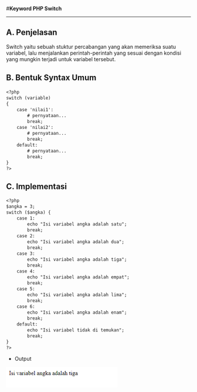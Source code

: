 #**Keyword PHP Switch**
***

## **A. Penjelasan**

Switch yaitu sebuah stuktur percabangan yang akan memeriksa suatu variabel, lalu menjalankan perintah-perintah yang sesuai dengan kondisi yang mungkin terjadi untuk variabel tersebut.


## **B. Bentuk Syntax Umum**

	<?php 
	switch (variable) 
	{ 
		case 'nilai1': 
			# pernyataan... 
			break; 
		case 'nilai2': 
			# pernyataan... 
			break; 
		default: 
			# pernyataan... 
			break; 
	} 
	?>
       
## **C. Implementasi**

	<?php 
	$angka = 3;
	switch ($angka) {
		case 1:
			echo "Isi variabel angka adalah satu";
			break;
		case 2:
			echo "Isi variabel angka adalah dua";
			break;
		case 3:
			echo "Isi variabel angka adalah tiga";
			break;
		case 4:
			echo "Isi variabel angka adalah empat";
			break;
		case 5:
			echo "Isi variabel angka adalah lima";
			break;
		case 6:
			echo "Isi variabel angka adalah enam";
			break;
		default:
			echo "Isi variabel tidak di temukan";
			break;
	}
	?>

* Output

![Screenshot](img/switch.PNG) 
        
